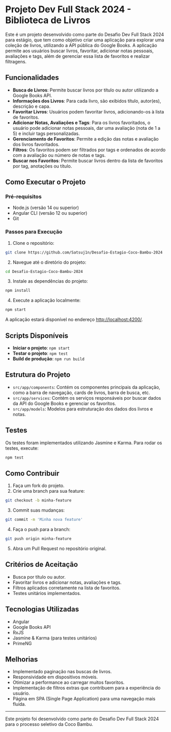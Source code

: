 # Projeto Dev Full Stack 2024 - Biblioteca de Livros

Este é um projeto desenvolvido como parte do Desafio Dev Full Stack 2024 para estágio, que tem como objetivo criar uma aplicação para explorar uma coleção de livros, utilizando a API pública do Google Books. A aplicação permite aos usuários buscar livros, favoritar, adicionar notas pessoais, avaliações e tags, além de gerenciar essa lista de favoritos e realizar filtragens.

## Funcionalidades

- **Busca de Livros**: Permite buscar livros por título ou autor utilizando a Google Books API.
- **Informações dos Livros**: Para cada livro, são exibidos título, autor(es), descrição e capa.
- **Favoritar Livros**: Usuários podem favoritar livros, adicionando-os à lista de favoritos.
- **Adicionar Notas, Avaliações e Tags**: Para os livros favoritados, o usuário pode adicionar notas pessoais, dar uma avaliação (nota de 1 a 5) e incluir tags personalizadas.
- **Gerenciamento de Favoritos**: Permite a edição das notas e avaliação dos livros favoritados.
- **Filtros**: Os favoritos podem ser filtrados por tags e ordenados de acordo com a avaliação ou número de notas e tags.
- **Buscar nos Favoritos**: Permite buscar livros dentro da lista de favoritos por tag, anotações ou título.

## Como Executar o Projeto

### Pré-requisitos

- Node.js (versão 14 ou superior)
- Angular CLI (versão 12 ou superior)
- Git

### Passos para Execução

1. Clone o repositório:

```bash
git clone https://github.com/Satsuj1n/Desafio-Estagio-Coco-Bambu-2024
```

2. Navegue até o diretório do projeto:

```bash
cd Desafio-Estagio-Coco-Bambu-2024
```

3. Instale as dependências do projeto:

```bash
npm install
```

4. Execute a aplicação localmente:

```bash
npm start
```

A aplicação estará disponível no endereço [http://localhost:4200/](http://localhost:4200/).

## Scripts Disponíveis

- **Iniciar o projeto**: `npm start`
- **Testar o projeto**: `npm test`
- **Build de produção**: `npm run build`

## Estrutura do Projeto

- `src/app/components`: Contém os componentes principais da aplicação, como a barra de navegação, cards de livros, barra de busca, etc.
- `src/app/services`: Contém os serviços responsáveis por buscar dados da API do Google Books e gerenciar os favoritos.
- `src/app/models`: Modelos para estruturação dos dados dos livros e notas.

## Testes

Os testes foram implementados utilizando Jasmine e Karma. Para rodar os testes, execute:

```bash
npm test
```

## Como Contribuir

1. Faça um fork do projeto.
2. Crie uma branch para sua feature:

```bash
git checkout -b minha-feature
```

3. Commit suas mudanças:

```bash
git commit -m 'Minha nova feature'
```

4. Faça o push para a branch:

```bash
git push origin minha-feature
```

5. Abra um Pull Request no repositório original.

## Critérios de Aceitação

- Busca por título ou autor.
- Favoritar livros e adicionar notas, avaliações e tags.
- Filtros aplicados corretamente na lista de favoritos.
- Testes unitários implementados.

## Tecnologias Utilizadas

- Angular
- Google Books API
- RxJS
- Jasmine & Karma (para testes unitários)
- PrimeNG

## Melhorias

- Implementado paginação nas buscas de livros.
- Responsividade em dispositivos móveis.
- Otimizar a performance ao carregar muitos favoritos.
- Implementação de filtros extras que contribuem para a experiência do usuário.
- Página em SPA (Single Page Application) para uma navegação mais fluida.

---

Este projeto foi desenvolvido como parte do Desafio Dev Full Stack 2024 para o processo seletivo da Coco Bambu.

